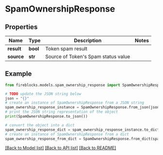 # SpamOwnershipResponse


## Properties

Name | Type | Description | Notes
------------ | ------------- | ------------- | -------------
**result** | **bool** | Token spam result | 
**source** | **str** | Source of Token&#39;s Spam status value | 

## Example

```python
from fireblocks.models.spam_ownership_response import SpamOwnershipResponse

# TODO update the JSON string below
json = "{}"
# create an instance of SpamOwnershipResponse from a JSON string
spam_ownership_response_instance = SpamOwnershipResponse.from_json(json)
# print the JSON string representation of the object
print(SpamOwnershipResponse.to_json())

# convert the object into a dict
spam_ownership_response_dict = spam_ownership_response_instance.to_dict()
# create an instance of SpamOwnershipResponse from a dict
spam_ownership_response_from_dict = SpamOwnershipResponse.from_dict(spam_ownership_response_dict)
```
[[Back to Model list]](../README.md#documentation-for-models) [[Back to API list]](../README.md#documentation-for-api-endpoints) [[Back to README]](../README.md)


